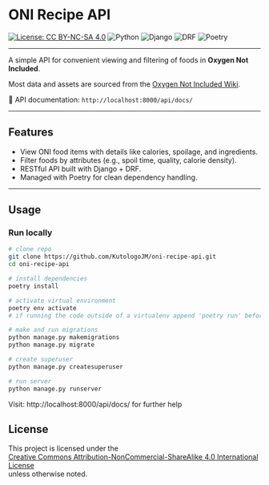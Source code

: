 # ONI Recipe API

[![License: CC BY-NC-SA 4.0](https://img.shields.io/badge/License-CC%20BY--NC--SA%204.0-lightgrey.svg)](https://creativecommons.org/licenses/by-nc-sa/4.0/)
![Python](https://img.shields.io/badge/Python-3.12+-blue.svg)
![Django](https://img.shields.io/badge/Django-5.2-green.svg)
![DRF](https://img.shields.io/badge/DRF-3.x-red.svg)
![Poetry](https://img.shields.io/badge/Poetry-managed-informational.svg)

---

A simple API for convenient viewing and filtering of foods in **Oxygen Not Included**.  

Most data and assets are sourced from the [Oxygen Not Included Wiki](https://oxygennotincluded.wiki.gg/).

📖 API documentation: `http://localhost:8000/api/docs/`

---

## Features
- View ONI food items with details like calories, spoilage, and ingredients.
- Filter foods by attributes (e.g., spoil time, quality, calorie density).
- RESTful API built with Django + DRF.
- Managed with Poetry for clean dependency handling.

---

## Usage

### Run locally
```bash
# clone repo
git clone https://github.com/KutologoJM/oni-recipe-api.git
cd oni-recipe-api

# install dependencies
poetry install

# activate virtual environment
poetry env activate
# if running the code outside of a virtualenv append 'poetry run' before python

# make and run migrations
python manage.py makemigrations
python manage.py migrate

# create superuser
python manage.py createsuperuser

# run server
python manage.py runserver
```
Visit: http://localhost:8000/api/docs/ for further help
## License

This project is licensed under the  
[Creative Commons Attribution-NonCommercial-ShareAlike 4.0 International License](https://creativecommons.org/licenses/by-nc-sa/4.0/)  
unless otherwise noted.
